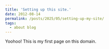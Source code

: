 ```yaml
---
title: 'Setting up this site.'
date: 2012-08-14
permalink: /posts/2025/05/setting-up-my-site/
tags:
  - about blog
---
```


Yoohoo! This is my first page on this domain.